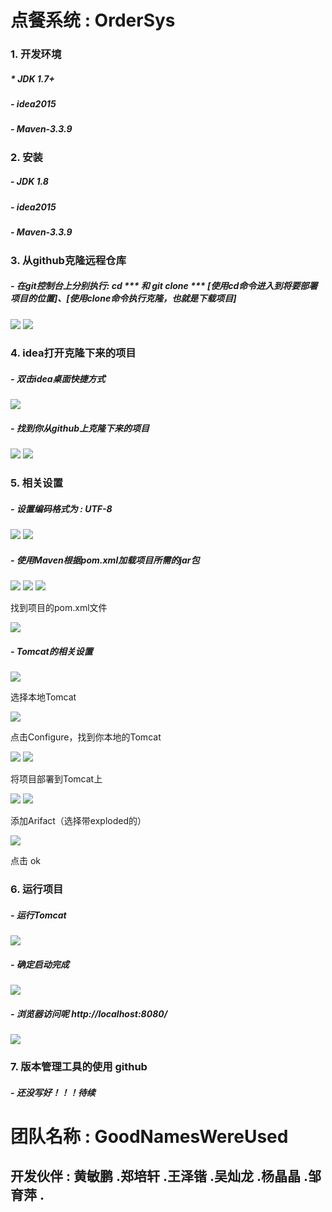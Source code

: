 #  点餐系统 : OrderSys

### 1. 开发环境

##### * JDK 1.7+
##### - idea2015
##### - Maven-3.3.9

### 2. 安装

##### - JDK 1.8
##### - idea2015
##### - Maven-3.3.9

### 3. 从github克隆远程仓库

##### - 在git控制台上分别执行: cd *** 和 git clone *** [使用cd命令进入到将要部署项目的位置]、[使用clone命令执行克隆，也就是下载项目]

![](http://images2015.cnblogs.com/blog/807742/201611/807742-20161117121933592-1336615594.png)
![](http://images2015.cnblogs.com/blog/807742/201611/807742-20161117124411217-624722479.png)

### 4. idea打开克隆下来的项目

##### - 双击idea桌面快捷方式

![](http://images2015.cnblogs.com/blog/807742/201611/807742-20161117124525670-1699896440.png)

##### - 找到你从github上克隆下来的项目

![](http://images2015.cnblogs.com/blog/807742/201611/807742-20161117124632045-1295743643.png)
![](http://images2015.cnblogs.com/blog/807742/201611/807742-20161117125354576-1190303355.png)

### 5. 相关设置
##### - 设置编码格式为 : UTF-8

![](http://images2015.cnblogs.com/blog/807742/201611/807742-20161117124832935-1798932580.png)
![](http://images2015.cnblogs.com/blog/807742/201611/807742-20161117125545685-738214306.png)

##### - 使用Maven根据pom.xml加载项目所需的jar包

![](http://images2015.cnblogs.com/blog/807742/201611/807742-20161117125812279-1565247167.png)
![](http://images2015.cnblogs.com/blog/807742/201611/807742-20161117125839654-612518368.png)
![](http://images2015.cnblogs.com/blog/807742/201611/807742-20161117125901513-1928873545.png)

找到项目的pom.xml文件

![](http://images2015.cnblogs.com/blog/807742/201611/807742-20161117125927763-1939122690.png)

##### - Tomcat的相关设置

![](http://images2015.cnblogs.com/blog/807742/201611/807742-20161117130148092-1181937124.png)

选择本地Tomcat

![](http://images2015.cnblogs.com/blog/807742/201611/807742-20161117130215092-2010338996.png)

点击Configure，找到你本地的Tomcat

![](http://images2015.cnblogs.com/blog/807742/201611/807742-20161117130236654-1914537366.png)
![](http://images2015.cnblogs.com/blog/807742/201611/807742-20161117130357201-1581218140.png)

将项目部署到Tomcat上

![](http://images2015.cnblogs.com/blog/807742/201611/807742-20161117130431357-1017693544.png)
![](http://images2015.cnblogs.com/blog/807742/201611/807742-20161117130705498-120522779.png)

添加Arifact（选择带exploded的）

![](http://images2015.cnblogs.com/blog/807742/201611/807742-20161117130446248-501070642.png)

点击 ok

### 6. 运行项目

##### - 运行Tomcat

![](http://images2015.cnblogs.com/blog/807742/201611/807742-20161117131020482-636128508.png)

##### - 确定启动完成

![](http://images2015.cnblogs.com/blog/807742/201611/807742-20161117131027560-1470658179.png)

##### - 浏览器访问呢 http://localhost:8080/

![](http://images2015.cnblogs.com/blog/807742/201611/807742-20161117131048873-1899545982.png)

### 7. 版本管理工具的使用 github
##### - 还没写好！！！待续


#  团队名称 : GoodNamesWereUsed
## 开发伙伴 : 黄敏鹏 .郑培轩 .王泽锴 .吴灿龙 .杨晶晶 .邹育萍 .
